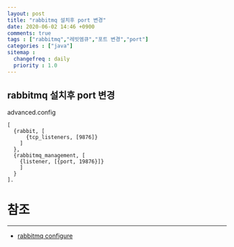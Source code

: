 ```yaml
---
layout: post
title: "rabbitmq 설치후 port 변경"
date: 2020-06-02 14:46 +0900
comments: true
tags : ["rabbitmq","레빗엠큐","포트 변경","port"]
categories : ["java"]
sitemap :
  changefreq : daily
  priority : 1.0
---
```

## rabbitmq 설치후 port 변경

advanced.config

```
[
  {rabbit, [
      {tcp_listeners, [9876]}
    ]
  },
  {rabbitmq_management, [
	{listener, [{port, 19876}]}
	]
  }
].

```

# 참조 
-----
* [rabbitmq configure](https://www.rabbitmq.com/configure.html#supported-environment-variables)

